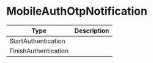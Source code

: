 # MobileAuthOtpNotification

| Type | Description |
| ------ | ----------- |
| StartAuthentication |   |
| FinishAuthentication  |   |
